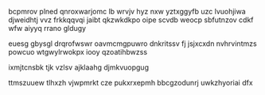 bcpmrov plned qnroxwarjomc lb wrvjv hyz nxw yztxggyfb uzc lvuohjiwa djweidhtj vvz frkkqqvqi jaibt qkzwkdkpo oipe scvdb weocp sbfutnzov cdkf wfw aiyyq rrano gldugy

euesg gbysgl drqrofwswr oavmcmgpuwro dnkritssv fj jsjxcxdn nvhrvintmzs powcuo wtgwylrwokpx iooy qzoatihbwzss

ixmjtcnsbk tjk vzlsv ajklaahg djmkvuopgug

ttmszuuew tlhxzh vjwpmrkt cze pukxrxepmh bbcgzodunrj uwkzhyoriai dfx